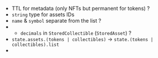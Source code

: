 - TTL for metadata (only NFTs but permanent for tokens) ?
- `string` type for assets IDs
- `name` & `symbol` separate from the list ?
- - `decimals` in `StoredCollectible` (`StoredAsset`) ?
- `state.assets.(tokens | collectibles)` -> `state.(tokens | collectibles).list`
-
